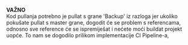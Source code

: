 **VAŽNO** <br>
Kod pullanja potrebno je pullat s grane 'Backup' iz razloga jer ukoliko pokušate pullat s master grane, dogodit će se problem s referencama, odnosno sve reference će se ispremiješat i nećete moći buildat projekt uopće. To nam se dogodilo prilikom implementacije CI Pipeline-a,
